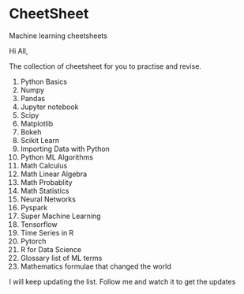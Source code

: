 # CheetSheet
Machine learning cheetsheets

Hi All, 

The collection of cheetsheet for you to practise and revise.

1. Python Basics
2. Numpy 
3. Pandas
4. Jupyter notebook
5. Scipy
6. Matplotlib
7. Bokeh 
8. Scikit Learn
9. Importing Data with Python
10. Python  ML Algorithms
11. Math Calculus
12. Math Linear Algebra
13. Math Probablity
14. Math Statistics
15. Neural Networks
16. Pyspark
17. Super Machine Learning 
18. Tensorflow
19. Time Series in R
20. Pytorch
21. R for Data Science
22. Glossary list of ML terms
23. Mathematics formulae that changed the world

I will keep updating the list.  Follow me and watch it to get the updates
